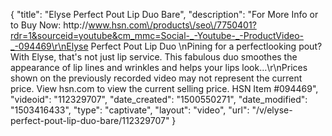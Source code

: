{
    "title": "Elyse Perfect Pout Lip Duo  Bare",
    "description": "For More Info or to Buy Now: http:\/\/www.hsn.com\/products\/seo\/7750401?rdr=1&sourceid=youtube&cm_mmc=Social-_-Youtube-_-ProductVideo-_-094469\r\nElyse Perfect Pout Lip Duo \nPining for a perfectlooking pout? With Elyse, that's not just lip service. This fabulous duo smoothes the appearance of lip lines and wrinkles and helps your lips look...\r\nPrices shown on the previously recorded video may not represent the current price.  View hsn.com to view the current selling price. HSN Item #094469",
    "videoid": "112329707",
    "date_created": "1500550271",
    "date_modified": "1503416433",
    "type": "captivate",
    "layout": "video",
    "url": "\/v\/elyse-perfect-pout-lip-duo-bare\/112329707"
}